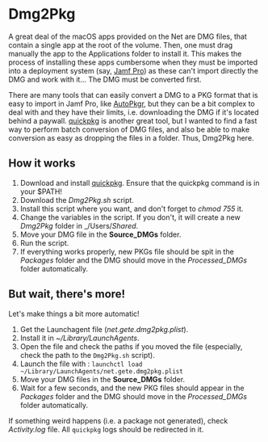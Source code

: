 # Dmg2Pkg

A great deal of the macOS apps provided on the Net are DMG files, that contain a single app at the root of the volume. Then, one must drag manually the app to the Applications folder to install it. This makes the process of installing these apps cumbersome when they must be imported into a deployment system (say, [Jamf Pro](https://www.jamf.com)) as these can't import directly the DMG and work with it… The DMG must be converted first.

There are many tools that can easily convert a DMG to a PKG format that is easy to import in Jamf Pro, like [AutoPkgr](https://github.com/lindegroup/autopkgr/), but they can be a bit complex to deal with and they have their limits, i.e. downloading the DMG if it's located behind a paywall. [quickpkg](https://github.com/scriptingosx/quickpkg/) is another great tool, but I wanted to find a fast way to perform batch conversion of DMG files, and also be able to make conversion as easy as dropping the files in a folder. Thus, Dmg2Pkg here.

## How it works

1. Download and install [quickpkg](https://github.com/scriptingosx/quickpkg/). Ensure that the quickpkg command is in your $PATH!
2. Download the _Dmg2Pkg.sh_ script.
3. Install this script where you want, and don't forget to _chmod 755_ it.
4. Change the variables in the script. If you don't, it will create a new _Dmg2Pkg_ folder in _/Users/_Shared_.
5. Move your DMG file in the **Source_DMGs** folder.
6. Run the script.
7. If everything works properly, new PKGs file should be spit in the _Packages_ folder and the DMG should move in the _Processed_DMGs_ folder automatically.

## But wait, there's more!

Let's make things a bit more automatic!

1. Get the Launchagent file (_net.gete.dmg2pkg.plist_).
2. Install it in _~/Library/LaunchAgents_.
3. Open the file and check the paths if you moved the file (especially, check the path to the `Dmg2Pkg.sh` script).
4. Launch the file with : `launchctl load ~/Library/LaunchAgents/net.gete.dmg2pkg.plist`
5. Move your DMG files in the **Source_DMGs** folder.
6. Wait for a few seconds, and the new PKG files should appear in the _Packages_ folder and the DMG should move in the _Processed_DMGs_ folder automatically.

If something weird happens (i.e. a package not generated), check _Activity.log_ file. All `quickpkg` logs should be redirected in it.
